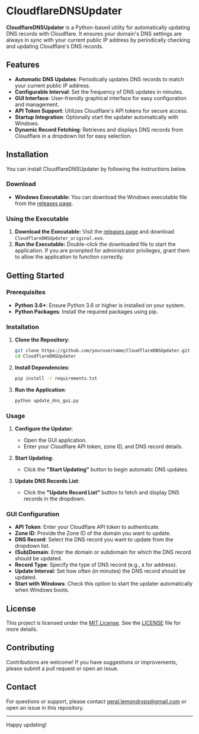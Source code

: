 # CloudflareDNSUpdater

**CloudflareDNSUpdater** is a Python-based utility for automatically updating DNS records with Cloudflare. It ensures your domain's DNS settings are always in sync with your current public IP address by periodically checking and updating Cloudflare's DNS records.

## Features

- **Automatic DNS Updates**: Periodically updates DNS records to match your current public IP address.
- **Configurable Interval**: Set the frequency of DNS updates in minutes.
- **GUI Interface**: User-friendly graphical interface for easy configuration and management.
- **API Token Support**: Utilizes Cloudflare's API tokens for secure access.
- **Startup Integration**: Optionally start the updater automatically with Windows.
- **Dynamic Record Fetching**: Retrieves and displays DNS records from Cloudflare in a dropdown list for easy selection.

## Installation

You can install CloudflareDNSUpdater by following the instructions below.

### Download

- **Windows Executable:** You can download the Windows executable file from the [releases page](releases/windows_executable/CloudflareDNSUpdater.exe).

### Using the Executable

1. **Download the Executable:** Visit the [releases page](releases/windows_executable/CloudflareDNSUpdater_original.exe) and download `CloudflareDNSUpdater_original.exe`.
2. **Run the Executable:** Double-click the downloaded file to start the application. If you are prompted for administrator privileges, grant them to allow the application to function correctly.

## Getting Started

### Prerequisites

- **Python 3.6+**: Ensure Python 3.6 or higher is installed on your system.
- **Python Packages**: Install the required packages using pip.

### Installation

1. **Clone the Repository**:
    ```bash
    git clone https://github.com/yourusername/CloudflareDNSUpdater.git
    cd CloudflareDNSUpdater
    ```

2. **Install Dependencies**:
    ```bash
    pip install -r requirements.txt
    ```

3. **Run the Application**:
    ```bash
    python update_dns_gui.py
    ```

### Usage

1. **Configure the Updater**:
    - Open the GUI application.
    - Enter your Cloudflare API token, zone ID, and DNS record details.

2. **Start Updating**:
    - Click the **"Start Updating"** button to begin automatic DNS updates.

3. **Update DNS Records List**:
    - Click the **"Update Record List"** button to fetch and display DNS records in the dropdown.

### GUI Configuration

- **API Token**: Enter your Cloudflare API token to authenticate.
- **Zone ID**: Provide the Zone ID of the domain you want to update.
- **DNS Record**: Select the DNS record you want to update from the dropdown list.
- **(Sub)Domain**: Enter the domain or subdomain for which the DNS record should be updated.
- **Record Type**: Specify the type of DNS record (e.g., `A` for address).
- **Update Interval**: Set how often (in minutes) the DNS record should be updated.
- **Start with Windows**: Check this option to start the updater automatically when Windows boots.

## License

This project is licensed under the [MIT License](LICENSE). See the [LICENSE](LICENSE) file for more details.

## Contributing

Contributions are welcome! If you have suggestions or improvements, please submit a pull request or open an issue.

## Contact

For questions or support, please contact geral.lemondrops@gmail.com or open an issue in this repository.

---

Happy updating!
